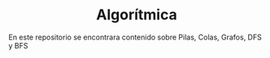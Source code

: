 <h1 align="center"> Algorítmica </h1>
En este repositorio se encontrara contenido sobre Pilas, Colas, Grafos, DFS y BFS
